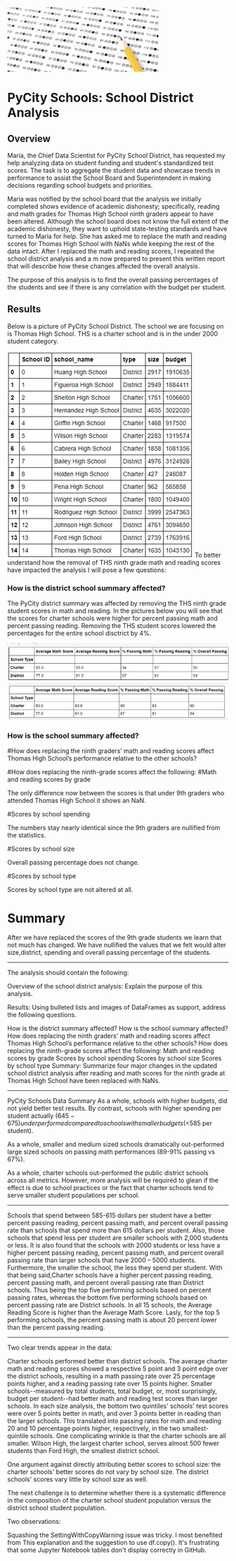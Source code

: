 <img src="Resources/readmeimage2.jpg">

# PyCity Schools: School District Analysis 

## Overview
Maria, the Chief Data Scientist for PyCity School District, has requested my help analyzing data on student funding and student's standardized test scores. The task is to aggregate the student data and showcase trends in performance to assist the School Board and Superintendent in making decisions regarding school budgets and priorities. 

Maria was notified by the school board that the analysis we initially completed shows evidence of academic dishonesty; specifically, reading and math grades for Thomas High School ninth graders appear to have been altered. Although the school board does not know the full extent of the academic dishonesty, they want to uphold state-testing standards and have turned to Maria for help. She has asked me to replace the math and reading scores for Thomas High School with NaNs while keeping the rest of the data intact. After I replaced the math and reading scores, I repeated the school district analysis and a m now prepared to present this written report that will describe how these changes affected the overall analysis. 

The purpose of this analysis is to find the overall passing percentages of the students and see if there is any correlation with the budget per student. 


## Results
Below is a picture of PyCity School District. The school we are focusing on is Thomas High School. THS is a charter school and is in the under 2000 student category.

<img src="Resources/pycity.png">
To better understand how the removal of THS ninth grade math and reading scores have impacted the analysis I will pose a few questions:

### How is the district school summary affected?

The PyCity district summary was affected by removing the THS ninth grade student scores in math and reading. In the pictures below you will see that the scores for charter schools were higher for percent passing math and percent passing reading. Removing the THS student scores lowered the percentages for the entire school disctrict by 4%. 


<img src="Resources/ninthin.png"> 
<img src="Resources/ninthout.png">


### How is the school summary affected?


#How does replacing the ninth graders’ math and reading scores affect Thomas High School’s performance relative to the other schools?


#How does replacing the ninth-grade scores affect the following: #Math and reading scores by grade

The only difference now between the scores is that under 9th graders who attended Thomas High School it shows an NaN.

#Scores by school spending

The numbers stay nearly identical since the 9th graders are nullified from the statistics.

#Scores by school size

Overall passing percentage does not change.

#Scores by school type

Scores by school type are not altered at all.

# Summary

After we have replaced the scores of the 9th grade students we learn that not much has changed. We have nullified the values that we felt would alter size,district, spending and overall passing percentage of the students.

______________________________________________________________________________

The analysis should contain the following:

Overview of the school district analysis: Explain the purpose of this analysis.

Results: Using bulleted lists and images of DataFrames as support, address the following questions.

How is the district summary affected?
How is the school summary affected?
How does replacing the ninth graders’ math and reading scores affect Thomas High School’s performance relative to the other schools?
How does replacing the ninth-grade scores affect the following:
Math and reading scores by grade
Scores by school spending
Scores by school size
Scores by school type
Summary: Summarize four major changes in the updated school district analysis after reading and math scores for the ninth grade at Thomas High School have been replaced with NaNs.
_____________________________________________________________________________________________________________________________

PyCity Schools Data Summary
As a whole, schools with higher budgets, did not yield better test results. By contrast, schools with higher spending per student actually ($645-675) underperformed compared to schools with smaller budgets (<$585 per student).

As a whole, smaller and medium sized schools dramatically out-performed large sized schools on passing math performances (89-91% passing vs 67%).

As a whole, charter schools out-performed the public district schools across all metrics. However, more analysis will be required to glean if the effect is due to school practices or the fact that charter schools tend to serve smaller student populations per school.

__________________________________________________________________________________________________________________________________________

Schools that spend between 585-615 dollars per student have a better percent passing reading, percent passing math, and percent overall passing rate than schools that spend more than 615 dollars per student. Also, those schools that spend less per student are smaller schools with 2,000 students or less.
It is also found that the schools with 2000 students or less have a higher percent passing reading, percent passing math, and percent overall passing rate than larger schools that have 2000 – 5000 students. Furthermore, the smaller the school, the less they spend per student.
With that being said,Charter schools have a higher percent passing reading, percent passing math, and percent overall passing rate than District schools. Thus being the top five performing schools based on percent passing rates, whereas the bottom five performing schools based on percent passing rate are District schools.
In all 15 schools, the Average Reading Score is higher than the Average Math Score.
Lasly, for the top 5 performing schools, the percent passing math is about 20 percent lower than the percent passing reading.

_________________________________________________________________________________________________________________________________________

Two clear trends appear in the data:

Charter schools performed better than district schools. The average charter math and reading scores showed a respective 5 point and 3 point edge over the district schools, resulting in a math passing rate over 25 percentage points higher, and a reading passing rate over 15 points higher.
Smaller schools--measured by total students, total budget, or, most surprisingly, budget per student--had better math and reading test scores than larger schools. In each size analysis, the bottom two quintiles' schools' test scores were over 5 points better in math, and over 3 points better in reading than the larger schools. This translated into passing rates for math and reading 20 and 10 percentage points higher, respectively, in the two smallest-quintile schools.
One complicating wrinkle is that the charter schools are all smaller. Wilson High, the largest charter school, serves almost 500 fewer students than Ford High, the smallest district school.

One argument against directly attributing better scores to school size: the charter schools' better scores do not vary by school size. The district schools' scores vary little by school size as well.

The next challenge is to determine whether there is a systematic difference in the composition of the charter school student population versus the district school student population.

Two observations:

Squashing the SettingWithCopyWarning issue was tricky. I most benefited from
This explanation and
the suggestion to use df.copy().
It's frustrating that some Jupyter Notebook tables don't display correctly in GitHub.
